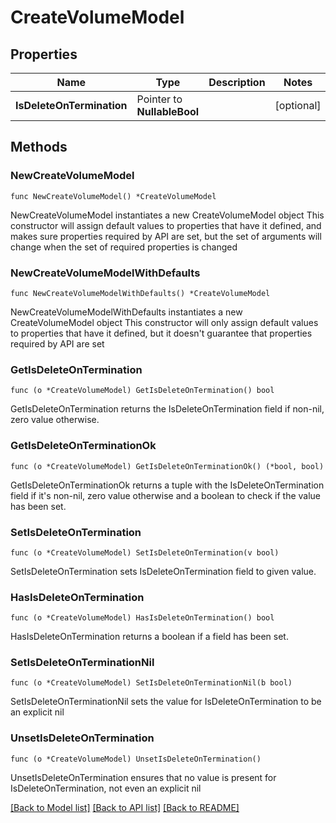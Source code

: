 # CreateVolumeModel

## Properties

Name | Type | Description | Notes
------------ | ------------- | ------------- | -------------
**IsDeleteOnTermination** | Pointer to **NullableBool** |  | [optional] 

## Methods

### NewCreateVolumeModel

`func NewCreateVolumeModel() *CreateVolumeModel`

NewCreateVolumeModel instantiates a new CreateVolumeModel object
This constructor will assign default values to properties that have it defined,
and makes sure properties required by API are set, but the set of arguments
will change when the set of required properties is changed

### NewCreateVolumeModelWithDefaults

`func NewCreateVolumeModelWithDefaults() *CreateVolumeModel`

NewCreateVolumeModelWithDefaults instantiates a new CreateVolumeModel object
This constructor will only assign default values to properties that have it defined,
but it doesn't guarantee that properties required by API are set

### GetIsDeleteOnTermination

`func (o *CreateVolumeModel) GetIsDeleteOnTermination() bool`

GetIsDeleteOnTermination returns the IsDeleteOnTermination field if non-nil, zero value otherwise.

### GetIsDeleteOnTerminationOk

`func (o *CreateVolumeModel) GetIsDeleteOnTerminationOk() (*bool, bool)`

GetIsDeleteOnTerminationOk returns a tuple with the IsDeleteOnTermination field if it's non-nil, zero value otherwise
and a boolean to check if the value has been set.

### SetIsDeleteOnTermination

`func (o *CreateVolumeModel) SetIsDeleteOnTermination(v bool)`

SetIsDeleteOnTermination sets IsDeleteOnTermination field to given value.

### HasIsDeleteOnTermination

`func (o *CreateVolumeModel) HasIsDeleteOnTermination() bool`

HasIsDeleteOnTermination returns a boolean if a field has been set.

### SetIsDeleteOnTerminationNil

`func (o *CreateVolumeModel) SetIsDeleteOnTerminationNil(b bool)`

 SetIsDeleteOnTerminationNil sets the value for IsDeleteOnTermination to be an explicit nil

### UnsetIsDeleteOnTermination
`func (o *CreateVolumeModel) UnsetIsDeleteOnTermination()`

UnsetIsDeleteOnTermination ensures that no value is present for IsDeleteOnTermination, not even an explicit nil

[[Back to Model list]](../README.md#documentation-for-models) [[Back to API list]](../README.md#documentation-for-api-endpoints) [[Back to README]](../README.md)


